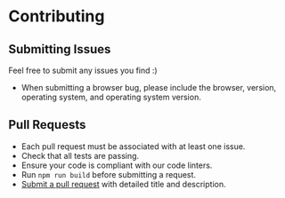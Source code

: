 # Contributing

## Submitting Issues

Feel free to submit any issues you find :)

* When submitting a browser bug, please include the browser, version, operating system, and operating system version.

## Pull Requests

* Each pull request must be associated with at least one issue.
* Check that all tests are passing.
* Ensure your code is compliant with our code linters.
* Run `npm run build` before submitting a request.
* [Submit a pull request](https://www.digitalocean.com/community/tutorials/how-to-create-a-pull-request-on-github) with detailed title and description.
